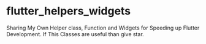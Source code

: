 # flutter_helpers_widgets
Sharing My Own Helper class, Function and Widgets for Speeding up Flutter Development. If This Classes are useful than give star.
